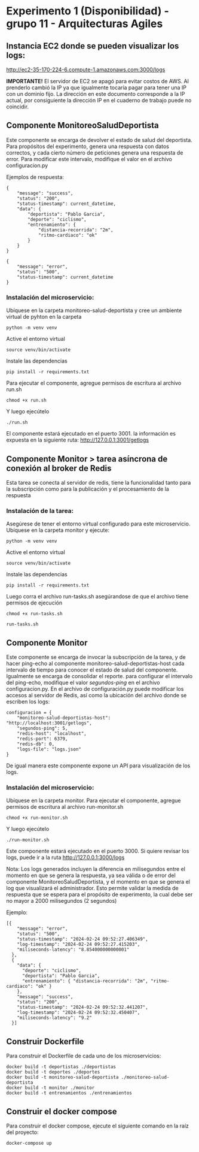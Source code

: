 Experimento 1 (Disponibilidad) - grupo 11 - Arquitecturas Agiles
==========================

## Instancia EC2 donde se pueden visualizar los logs:
http://ec2-35-170-224-6.compute-1.amazonaws.com:3000/logs

**IMPORTANTE!** El servidor de EC2 se apagó para evitar costos de AWS. Al prenderlo cambió la IP ya que igualmente tocaría pagar para tener una IP con un dominio fijo. La dirección en este documento corresponde a la IP actual, por consiguiente la dirección IP en el cuaderno de trabajo puede no coincidir.

## Componente MonitoreoSaludDeportista
Este componente se encarga de devolver el estado de salud del deportista. Para propósitos del experimento, genera una respuesta con datos correctos, y cada cierto número de peticiones genera una respuesta de error.
Para modificar este intervalo, modifique el valor en el archivo configuracion.py

Ejemplos de respuesta:
```
{
    "message": "success",
    "status": "200",
    "status-timestamp": current_datetime,
    "data": {
        "deportista": "Pablo Garcia",
        "deporte": "ciclismo",
        "entrenamiento": {
            "distancia-recorrida": "2m",
            "ritmo-cardiaco": "ok"
        }
    }
}
```

```
{
    "message": "error",
    "status": "500",
    "status-timestamp": current_datetime
}
```


### Instalación del microservicio:

Ubíquese en la carpeta monitoreo-salud-deportista y cree un ambiente virtual de pyhton en la carpeta

    python -m venv venv

Active el entorno virtual

    source venv/bin/activate

Instale las dependencias

    pip install -r requirements.txt


Para ejecutar el componente, agregue permisos de escritura al archivo run.sh

    chmod +x run.sh

Y luego ejecútelo

    ./run.sh

El componente estará ejecutado en el puerto 3001. la información es expuesta en la siguiente ruta:
http://127.0.0.1:3001/getlogs


## Componente Monitor > tarea asíncrona de conexión al broker de Redis
Esta tarea se conecta al servidor de redis, tiene la funcionalidad tanto para la subscripción como para la publicación y el procesamiento de la respuesta

### Instalación de la tarea:

Asegúrese de tener el entorno virtual configurado para este microservicio. Ubíquese en la carpeta monitor y ejecute:

    python -m venv venv

Active el entorno virtual

    source venv/bin/activate

Instale las dependencias

    pip install -r requirements.txt

Luego corra el archivo run-tasks.sh asegúrandose de que el archivo tiene permisos de ejecución

    chmod +x run-tasks.sh
    
    run-tasks.sh


## Componente Monitor
Este componente se encarga de invocar la subscripción de la tarea, y de hacer ping-echo al componente monitoreo-salud-deportistas-host cada intervalo de tiempo para conocer el estado de salud del componente.
Igualmente se encarga de consolidar el reporte. para configurar el intervalo del ping-echo, modifique el valor *segundos-ping* en el archivo configuracion.py. 
En el archivo de configuración.py puede modificar los accesos al servidor de Redis, así como la ubicación del archivo donde se escriben los logs:

```
configuracion = {
    "monitoreo-salud-deportistas-host": "http://localhost:3001/getlogs",
    "segundos-ping": 5,
    "redis-host": "localhost",
    "redis-port": 6379,
    "redis-db": 0,
    "logs-file": "logs.json"
}
```

De igual manera este componente expone un API para visualización de los logs.

### Instalación del microservicio:

Ubíquese en la carpeta monitor. Para ejecutar el componente, agregue permisos de escritura al archivo run-monitor.sh

    chmod +x run-monitor.sh

Y luego ejecútelo

    ./run-monitor.sh

Este componente estará ejecutado en el puerto 3000. Si quiere revisar los logs, puede ir a la ruta
http://127.0.0.1:3000/logs


Nota: Los logs generados incluyen la diferencia en milisegundos entre el momento en que se genera la respuesta, ya sea válida o de error del componente MonitoreoSaludDeportista, y el momento en que se genera el log que visualizará el administrador. Esto permite validar la medida de respuesta que se espera para el propósito de experimento, la cual debe ser no mayor a 2000 milisegundos (2 segundos)

Ejemplo:

```
[{
    "message": "error",
    "status": "500",
    "status-timestamp": "2024-02-24 09:52:27.406349",
    "log-timestamp": "2024-02-24 09:52:27.415203",
    "miliseconds-latency": "8.854000000000001"
  },
  {
    "data": {
      "deporte": "ciclismo",
      "deportista": "Pablo Garcia",
      "entrenamiento": { "distancia-recorrida": "2m", "ritmo-cardiaco": "ok" }
    },
    "message": "success",
    "status": "200",
    "status-timestamp": "2024-02-24 09:52:32.441207",
    "log-timestamp": "2024-02-24 09:52:32.450407",
    "miliseconds-latency": "9.2"
  }]
```

## Construir Dockerfile

Para construir el Dockerfile de cada uno de los microservicios:

```
docker build -t deportistas ./deportistas
docker build -t deportes ./deportes
docker build -t monitoreo-salud-deportista ./monitoreo-salud-deportista
docker build -t monitor ./monitor
docker build -t entrenamientos ./entrenamientos 
```

## Construir el docker compose

Para construir el docker compose, ejecute el siguiente comando en la raíz del proyecto:

```
docker-compose up
```
